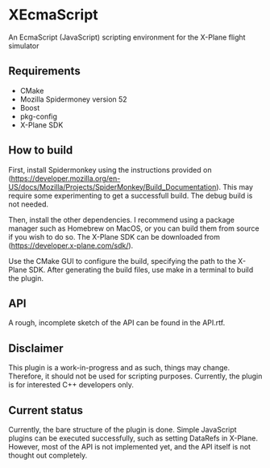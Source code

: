 # XEcmaScript
An EcmaScript (JavaScript) scripting environment for the X-Plane flight simulator

## Requirements
- CMake
- Mozilla Spidermoney version 52
- Boost
- pkg-config
- X-Plane SDK

## How to build
First, install Spidermonkey using the instructions provided on (https://developer.mozilla.org/en-US/docs/Mozilla/Projects/SpiderMonkey/Build_Documentation). This may require some experimenting to get a successfull build. The debug build is not needed. 

Then, install the other dependencies. I recommend using a package manager such as Homebrew on MacOS, or you can build them from source if you wish to do so. The X-Plane SDK can be downloaded from (https://developer.x-plane.com/sdk/).

Use the CMake GUI to configure the build, specifying the path to the X-Plane SDK. After generating the build files, use make in a terminal to build the plugin.

## API
A rough, incomplete sketch of the API can be found in the API.rtf.

## Disclaimer
This plugin is a work-in-progress and as such, things may change. Therefore, it should not be used for scripting purposes. Currently, the plugin is for interested C++ developers only.

## Current status
Currently, the bare structure of the plugin is done. Simple JavaScript plugins can be executed successfully, such as setting DataRefs in X-Plane. However, most of the API is not implemented yet, and the API itself is not thought out completely.
